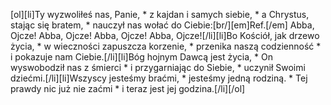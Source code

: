 [ol][li]Ty wyzwoliłeś nas, Panie, * z kajdan i samych siebie, * a Chrystus, stając się bratem, * nauczył nas wołać do Ciebie:[br/][em]Ref.[/em] Abba, Ojcze! Abba, Ojcze! Abba, Ojcze! Abba, Ojcze![/li][li]Bo Kościół, jak drzewo życia, * w wieczności zapuszcza korzenie, * przenika naszą codzienność * i pokazuje nam Ciebie.[/li][li]Bóg hojnym Dawcą jest życia, * On wyswobodził nas z śmierci * i przygarniając do Siebie, * uczynił Swoimi dziećmi.[/li][li]Wszyscy jesteśmy braćmi, * jesteśmy jedną rodziną. * Tej prawdy nic już nie zaćmi * i teraz jest jej godzina.[/li][/ol]